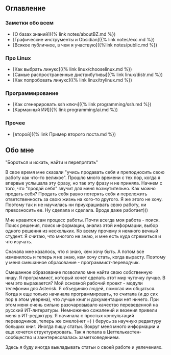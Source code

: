 
## Оглавление

### Заметки обо всем
- [О базах знаний]({% link notes/aboutBZ.md %})
- [Графические инструменты и Obsidian]({% link notes/exc.md %})
- [Всякое публичное, в чем я участвую]({%link notes/public.md %})


### Про Linux
- [Как выбрать линукс]({% link linux/chooselinux.md %})
- [Самые распространенные дистрибутивы]({% link linux/distr.md %})
- [Как попробовать линукс]({% link linux/trylinux.md %})

### Программирование
- [Как сгенерировать ssh ключ]({% link programming/ssh.md %})
- [Карманный ИИ]({% link programming/ai.md %})

### Прочее
- [второй]({% link Пример второго поста.md %})

## Обо мне
"Бороться и искать, найти и перепрятать"

В свое время мне сказали "учись продавать себя и преподносить свою работу как что-то великое". Прошло много времени с тех пор, когда я впервые услышала эту фразу, но так эту фразу и не приняла.
Начнем с того, что "продай себя" звучит для меня возмутительно. Как можно продать себя? Продать себя равно потерять себя и переложить ответственность за свою жизнь на кого-то другого. Я же этого не хочу. Поэтому так и не научилась ни приукрашивать свою работу, ни превозносить ее. Ну сделала и сделала. Вроде даже работает)))


Мне нравится сам процесс работы. Почти всегда моя работа - поиск.
Поиск решения, поиск информации, анализ этой информации, выбор одного решения из нескольких. 
Ко всему прочему я немного вечный студент. Я считаю, что многого не знаю, и мне есть куда стремиться и что изучать.


Сначала мне казалось, что я знаю, кем хочу быть. А потом все изменилось и теперь я не знаю, кем хочу стать, когда вырасту. Поэтому у меня смешанное образование - программист-переводчик.

Смешанное образование позволило мне найти свою собственную нишу. Я программист, который хочет сделать этот мир чуточку лучше. В чем это выражается? Мой основной рабочий проект - модули телефонии для Asterisk. Я объединяю людей, помогая им общаться.
Когда я еще только начинала программировать, то считала (и до сих пор в этом уверена), что лучше книг и документации нет ничего. При этом меня очень сильно разочаровывало качество переведенной на русский ИТ-литературы. Немножечко сожалений и везения привели меня в ИТ-редактуру. Я начинала с простых консультаций переводчиков, теперь же смело(нет =) ) берусь за научную редактуру больших книг. Иногда пишу статьи. 
Вокруг меня много информации и еще хочется структурировать. Так я попала в Цеттелькастен-сообщество и заинтересовалась заметковедением.

Здесь я буду иногда выкладывать статьи о своей работе и увлечениях.
